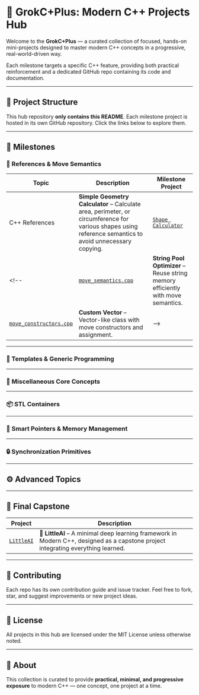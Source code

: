 # 🎯 GrokC+Plus: Modern C++ Projects Hub

Welcome to the **GrokC+Plus** — a curated collection of focused, hands-on mini-projects designed to master modern C++ concepts in a progressive, real-world-driven way.

Each milestone targets a specific C++ feature, providing both practical reinforcement and a dedicated GitHub repo containing its code and documentation.

---

## 📁 Project Structure

This hub repository **only contains this README**. Each milestone project is hosted in its own GitHub repository. Click the links below to explore them.

---

## 📌 Milestones

### 🔁 References & Move Semantics
| Topic | Description | Milestone Project |
|----------|-------------|-------------------|
| C++ References | **Simple Geometry Calculator** – Calculate area, perimeter, or circumference for various shapes using reference semantics to avoid unnecessary copying. | [`Shape Calculator`](https://github.com/squarekernels/shape_calculator) |
<!-- | [`move_semantics.cpp`](https://github.com/your-org/string-pool-optimizer) | **String Pool Optimizer** – Reuse string memory efficiently with move semantics. |
| [`move_constructors.cpp`](https://github.com/your-org/resource-handling-vector) | **Custom Vector** – Vector-like class with move constructors and assignment. | -->

---

### 🧠 Templates & Generic Programming
<!-- | Milestone | Description |
|----------|-------------|
| [`templated_functions.cpp`](https://github.com/your-org/generic-math-library) | **Generic Math Library** – Templated math functions for all numeric types. |
| [`templated_classes.cpp`](https://github.com/your-org/stack-or-queue-template) | **Template Stack/Queue** – Stack or queue implementation using templates. | -->

---

### 🔧 Miscellaneous Core Concepts
<!-- | Milestone | Description |
|----------|-------------|
| [`wrapper_class.cpp`](https://github.com/your-org/safe-array-wrapper) | **SafeArray Wrapper** – Encapsulate raw arrays with bounds checking. |
| [`iterator.cpp`](https://github.com/your-org/custom-range-iterator) | **Custom Range Iterator** – Iterator for range-based for-loops. |
| [`namespaces.cpp`](https://github.com/your-org/mini-math-namespaces) | **Mini Math Library** – Organize code using namespaces. | -->

---

### 📦 STL Containers
<!-- | Milestone | Description |
|----------|-------------|
| [`vectors.cpp`](https://github.com/your-org/todo-list-vector) | **To-Do List Manager** – Manage tasks using `std::vector`. |
| [`set.cpp`](https://github.com/your-org/unique-word-extractor) | **Unique Word Extractor** – Use `std::set` for sorted, unique words. |
| [`unordered_map.cpp`](https://github.com/your-org/word-frequency-counter) | **Word Frequency Counter** – Fast lookups using `std::unordered_map`. |
| [`auto.cpp`](https://github.com/your-org/stl-container-explorer) | **STL Explorer** – Traverse containers using `auto`. | -->

---

### 💾 Smart Pointers & Memory Management
<!-- | Milestone | Description |
|----------|-------------|
| [`unique_ptr.cpp`](https://github.com/your-org/unique-ptr-resource-manager) | **Resource Manager** – Use `unique_ptr` to manage lifetimes. |
| [`shared_ptr.cpp`](https://github.com/your-org/graph-with-shared-ptr) | **Graph with Shared Ownership** – Manage graph nodes using `shared_ptr`. | -->

---

### 🔒 Synchronization Primitives
<!-- | Milestone | Description |
|----------|-------------|
| [`mutex.cpp`](https://github.com/your-org/thread-safe-counter) | **Thread-Safe Counter** – Avoid race conditions with `std::mutex`. |
| [`scoped_lock.cpp`](https://github.com/your-org/scoped-bank-account) | **Scoped Bank Account** – Safer locking with `scoped_lock`. |
| [`condition_variable.cpp`](https://github.com/your-org/producer-consumer-queue) | **Producer-Consumer Queue** – Classic `condition_variable` pattern. |
| [`rwlock.cpp`](https://github.com/your-org/concurrent-dictionary) | **Read-Optimized Dictionary** – Concurrency with `shared_mutex`. | -->

---

## ⚙️ Advanced Topics

<!-- | Milestone | Description |
|----------|-------------|
| [`type_traits.cpp`](https://github.com/your-org/type-safe-serialization) | **Type-Safe Serialization** – Use `std::enable_if` or concepts for constraints. |
| [`coroutines.cpp`](https://github.com/your-org/async-file-downloader) | **Async Downloader** – Simulate file downloads with coroutines. |
| [`threadpool.cpp`](https://github.com/your-org/parallel-image-filter) | **Parallel Image Filter** – Use `std::async` and futures. |
| [`crtp.cpp`](https://github.com/your-org/tiny-matrix-crtp) | **Tiny Matrix** – Use CRTP for static polymorphism. |
| [`constexpr.cpp`](https://github.com/your-org/compile-time-regex) | **Compile-Time Regex** – Validate patterns using `constexpr`. |
| [`lambda.cpp`](https://github.com/your-org/lambda-event-dispatcher) | **Reactive Dispatcher** – Event system with advanced lambdas. |
| [`raii.cpp`](https://github.com/your-org/raii-file-logger) | **File Logger** – Safe file handling with RAII. |
| [`source_location.cpp`](https://github.com/your-org/debug-logger) | **Debug Logger** – Log errors with source context info. | -->

---

## 🧠 Final Capstone

| Project | Description |
|--------|-------------|
| [`LittleAI`](https://github.com/your-org/little-ai) | 🚀 **LittleAI** – A minimal deep learning framework in Modern C++, designed as a capstone project integrating everything learned. |

---

## 🤝 Contributing

Each repo has its own contribution guide and issue tracker. Feel free to fork, star, and suggest improvements or new project ideas.

---

## 📜 License

All projects in this hub are licensed under the MIT License unless otherwise noted.

---

## 🔗 About

This collection is curated to provide **practical, minimal, and progressive exposure** to modern C++ — one concept, one project at a time.

